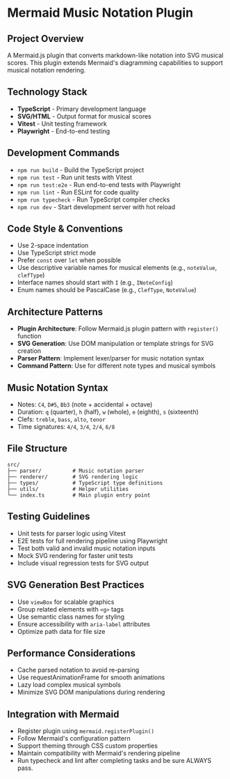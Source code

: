 # Mermaid Music Notation Plugin

## Project Overview
A Mermaid.js plugin that converts markdown-like notation into SVG musical scores. This plugin extends Mermaid's diagramming capabilities to support musical notation rendering.

## Technology Stack
- **TypeScript** - Primary development language
- **SVG/HTML** - Output format for musical scores
- **Vitest** - Unit testing framework
- **Playwright** - End-to-end testing

## Development Commands
- `npm run build` - Build the TypeScript project
- `npm run test` - Run unit tests with Vitest
- `npm run test:e2e` - Run end-to-end tests with Playwright
- `npm run lint` - Run ESLint for code quality
- `npm run typecheck` - Run TypeScript compiler checks
- `npm run dev` - Start development server with hot reload

## Code Style & Conventions
- Use 2-space indentation
- Use TypeScript strict mode
- Prefer `const` over `let` when possible
- Use descriptive variable names for musical elements (e.g., `noteValue`, `clefType`)
- Interface names should start with `I` (e.g., `INoteConfig`)
- Enum names should be PascalCase (e.g., `ClefType`, `NoteValue`)

## Architecture Patterns
- **Plugin Architecture**: Follow Mermaid.js plugin pattern with `register()` function
- **SVG Generation**: Use DOM manipulation or template strings for SVG creation
- **Parser Pattern**: Implement lexer/parser for music notation syntax
- **Command Pattern**: Use for different note types and musical symbols

## Music Notation Syntax
- Notes: `C4`, `D#5`, `Bb3` (note + accidental + octave)
- Duration: `q` (quarter), `h` (half), `w` (whole), `e` (eighth), `s` (sixteenth)
- Clefs: `treble`, `bass`, `alto`, `tenor`
- Time signatures: `4/4`, `3/4`, `2/4`, `6/8`

## File Structure
```
src/
├── parser/          # Music notation parser
├── renderer/        # SVG rendering logic
├── types/           # TypeScript type definitions
├── utils/           # Helper utilities
└── index.ts         # Main plugin entry point
```

## Testing Guidelines
- Unit tests for parser logic using Vitest
- E2E tests for full rendering pipeline using Playwright
- Test both valid and invalid music notation inputs
- Mock SVG rendering for faster unit tests
- Include visual regression tests for SVG output

## SVG Generation Best Practices
- Use `viewBox` for scalable graphics
- Group related elements with `<g>` tags
- Use semantic class names for styling
- Ensure accessibility with `aria-label` attributes
- Optimize path data for file size

## Performance Considerations
- Cache parsed notation to avoid re-parsing
- Use requestAnimationFrame for smooth animations
- Lazy load complex musical symbols
- Minimize SVG DOM manipulations during rendering

## Integration with Mermaid
- Register plugin using `mermaid.registerPlugin()`
- Follow Mermaid's configuration pattern
- Support theming through CSS custom properties
- Maintain compatibility with Mermaid's rendering pipeline
- Run typecheck and lint after completing tasks and be sure ALWAYS pass.